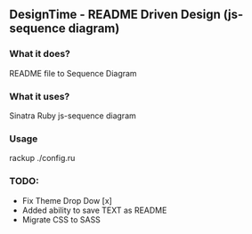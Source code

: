 ## DesignTime - README Driven Design (js-sequence diagram)

### What it does?
README file to Sequence Diagram

### What it uses?
Sinatra
Ruby
js-sequence diagram

### Usage
rackup ./config.ru

### TODO:
* Fix Theme Drop Dow  [x]
* Added ability to save TEXT as README  
* Migrate CSS to SASS
